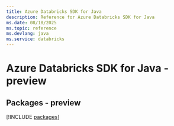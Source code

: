 ```yaml
---
title: Azure Databricks SDK for Java
description: Reference for Azure Databricks SDK for Java
ms.date: 08/18/2025
ms.topic: reference
ms.devlang: java
ms.service: databricks
---
```

# Azure Databricks SDK for Java - preview
## Packages - preview
[!INCLUDE [packages](databricks-index.md)]